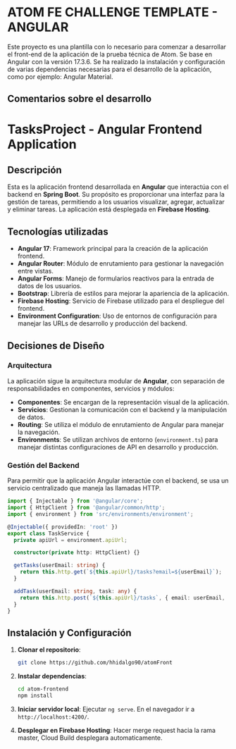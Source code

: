 # ATOM FE CHALLENGE TEMPLATE - ANGULAR

Este proyecto es una plantilla con lo necesario para comenzar a desarrollar el front-end de la aplicación de la prueba técnica de Atom. Se base en Angular con la versión 17.3.6.
Se ha realizado la instalación y configuración de varias dependencias necesarias para el desarrollo de la aplicación, como por ejemplo: Angular Material.

## Comentarios sobre el desarrollo
# TasksProject - Angular Frontend Application

## Descripción

Esta es la aplicación frontend desarrollada en **Angular** que interactúa con el backend en **Spring Boot**. Su propósito es proporcionar una interfaz para la gestión de tareas, permitiendo a los usuarios visualizar, agregar, actualizar y eliminar tareas. La aplicación está desplegada en **Firebase Hosting**.

## Tecnologías utilizadas

- **Angular 17**: Framework principal para la creación de la aplicación frontend.
- **Angular Router**: Módulo de enrutamiento para gestionar la navegación entre vistas.
- **Angular Forms**: Manejo de formularios reactivos para la entrada de datos de los usuarios.
- **Bootstrap**: Librería de estilos para mejorar la apariencia de la aplicación.
- **Firebase Hosting**: Servicio de Firebase utilizado para el despliegue del frontend.
- **Environment Configuration**: Uso de entornos de configuración para manejar las URLs de desarrollo y producción del backend.

## Decisiones de Diseño

### Arquitectura

La aplicación sigue la arquitectura modular de **Angular**, con separación de responsabilidades en componentes, servicios y módulos:

- **Componentes**: Se encargan de la representación visual de la aplicación.
- **Servicios**: Gestionan la comunicación con el backend y la manipulación de datos.
- **Routing**: Se utiliza el módulo de enrutamiento de Angular para manejar la navegación.
- **Environments**: Se utilizan archivos de entorno (`environment.ts`) para manejar distintas configuraciones de API en desarrollo y producción.

### Gestión del Backend

Para permitir que la aplicación Angular interactúe con el backend, se usa un servicio centralizado que maneja las llamadas HTTP.

```typescript
import { Injectable } from '@angular/core';
import { HttpClient } from '@angular/common/http';
import { environment } from 'src/environments/environment';

@Injectable({ providedIn: 'root' })
export class TaskService {
  private apiUrl = environment.apiUrl;

  constructor(private http: HttpClient) {}

  getTasks(userEmail: string) {
    return this.http.get(`${this.apiUrl}/tasks?email=${userEmail}`);
  }

  addTask(userEmail: string, task: any) {
    return this.http.post(`${this.apiUrl}/tasks`, { email: userEmail, ...task });
  }
}
```

## Instalación y Configuración

1. **Clonar el repositorio**:
   ```bash
   git clone https://github.com/hhidalgo90/atomFront
   ```

2. **Instalar dependencias**:
   ```bash
   cd atom-frontend
   npm install
   ```

3. **Iniciar servidor local**:
    Ejecutar `ng serve`. En el navegador ir a `http://localhost:4200/`.


4. **Desplegar en Firebase Hosting**:
    Hacer merge request hacia la rama master, Cloud Build desplegara automaticamente.
